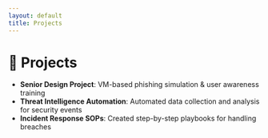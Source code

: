 ```yaml
---
layout: default
title: Projects
---
```


# 🚀 Projects

- **Senior Design Project**: VM-based phishing simulation & user awareness training  
- **Threat Intelligence Automation**: Automated data collection and analysis for security events  
- **Incident Response SOPs**: Created step-by-step playbooks for handling breaches
